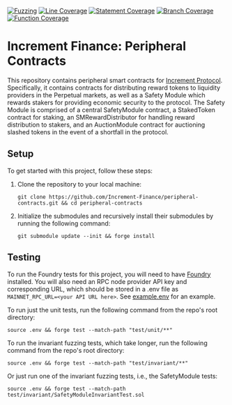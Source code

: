 [![Fuzzing](https://github.com/Increment-Finance/peripheral-contracts/actions/workflows/unit.yml/badge.svg)](https://github.com/Increment-Finance/peripheral-contracts/actions/workflows/unit.yml) [![Line Coverage](https://img.shields.io/endpoint?url=https://gist.githubusercontent.com/increment-bot/6d6d5f849f8fb108519cfe2bbf5c21f6/raw/peripheral-contracts-line-coverage__heads_main.json)](https://github.com/Increment-Finance/peripheral-contracts/actions/workflows/coverage.yml) [![Statement Coverage](https://img.shields.io/endpoint?url=https://gist.githubusercontent.com/increment-bot/6d6d5f849f8fb108519cfe2bbf5c21f6/raw/peripheral-contracts-statement-coverage__heads_main.json)](https://github.com/Increment-Finance/peripheral-contracts/actions/workflows/coverage.yml) [![Branch Coverage](https://img.shields.io/endpoint?url=https://gist.githubusercontent.com/increment-bot/6d6d5f849f8fb108519cfe2bbf5c21f6/raw/peripheral-contracts-branch-coverage__heads_main.json)](https://github.com/Increment-Finance/peripheral-contracts/actions/workflows/coverage.yml) [![Function Coverage](https://img.shields.io/endpoint?url=https://gist.githubusercontent.com/increment-bot/6d6d5f849f8fb108519cfe2bbf5c21f6/raw/peripheral-contracts-function-coverage__heads_main.json)](https://github.com/Increment-Finance/peripheral-contracts/actions/workflows/coverage.yml)

# Increment Finance: Peripheral Contracts

This repository contains peripheral smart contracts for [Increment Protocol](https://github.com/Increment-Finance/increment-protocol). Specifically, it contains contracts for distributing reward tokens to liquidity providers in the Perpetual markets, as well as a Safety Module which rewards stakers for providing economic security to the protocol. The Safety Module is comprised of a central SafetyModule contract, a StakedToken contract for staking, an SMRewardDistributor for handling reward distribution to stakers, and an AuctionModule contract for auctioning slashed tokens in the event of a shortfall in the protocol.

## Setup

To get started with this project, follow these steps:

1. Clone the repository to your local machine:
   ```
   git clone https://github.com/Increment-Finance/peripheral-contracts.git && cd peripheral-contracts
   ```
2. Initialize the submodules and recursively install their submodules by running the following command:
   ```
   git submodule update --init && forge install
   ```

## Testing

To run the Foundry tests for this project, you will need to have [Foundry](https://book.getfoundry.sh/getting-started/installation) installed. You will also need an RPC node provider API key and corresponding URL, which should be stored in a .env file as `MAINNET_RPC_URL=<your API URL here>`. See [example.env](example.env) for an example.

To run just the unit tests, run the following command from the repo's root directory:

```
source .env && forge test --match-path "test/unit/**"
```

To run the invariant fuzzing tests, which take longer, run the following command from the repo's root directory:

```
source .env && forge test --match-path "test/invariant/**"
```

Or just run one of the invariant fuzzing tests, i.e., the SafetyModule tests:

```
source .env && forge test --match-path test/invariant/SafetyModuleInvariantTest.sol
```
